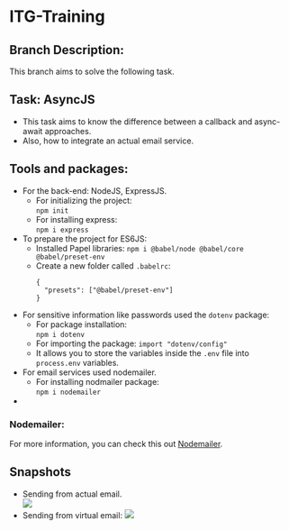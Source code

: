 # ITG-Training
## Branch Description:
This branch aims to solve the following task.
## Task: AsyncJS
- This task aims to know the difference between a callback and async-await approaches.
- Also, how to integrate an actual email service.
## Tools and packages:
- For the back-end: NodeJS, ExpressJS.
  - For initializing the project:  
    ```npm init```  
  - For installing express:  
    ```npm i express```
- To prepare the project for ES6JS:
  - Installed Papel libraries:
    ```npm i @babel/node @babel/core @babel/preset-env```
  - Create a new folder called `.babelrc`:
    ```
    {
      "presets": ["@babel/preset-env"]
    }
    ```
- For sensitive information like passwords used the `dotenv` package:
  - For package installation:  
  ```npm i dotenv```
  - For importing the package:
  ```import "dotenv/config"```
  - It allows you to store the variables inside the `.env` file into `process.env` variables.
- For email services used nodemailer.
  - For installing nodmailer package:  
  ```npm i nodemailer```
- 
### Nodemailer:
For more information, you can check this out [Nodemailer](https://nodemailer.com/about/).
## Snapshots
- Sending from actual email.  
  ![](emailSent.png)
- Sending from virtual email:
  ![](SentFromVirtualEmail.png)